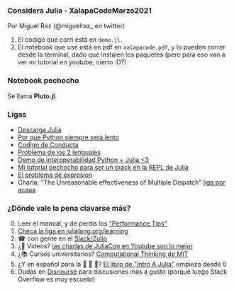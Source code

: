 ### Considera Julia - XalapaCodeMarzo2021

Por Miguel Raz (@miguelraz_ en twitter)

1. El código que corrí está en `demo.jl`.
2. El notebook que usé está en pdf en `xalapacode.pdf`, y lo pueden correr desde la terminal, dado que instalen los paquetes (pero para eso van a ver mi tutorial en youtube, cierto :D?)

### Notebook pechocho
Se llama **Pluto.jl**.

### Ligas

- [Descarga Julia](https://julialang.org/downloads/)
- [Por que Python siempre será lento](https://youtu.be/6JcMuFgnA6U?t=1116)
- [Codigo de Conducta](https://julialang.org/community/standards/)
- [Problema de los 2 lenguajes](https://www.quora.com/What-is-the-2-language-problem-in-data-science?share=1)
- [Demo de interoperabilidad Python + Julia <3](https://www.youtube.com/watch?v=PsjANO10KgM)
- [Mi tutorial pechocho para ser un crack en la REPL de Julia](https://www.youtube.com/watch?v=EkgCENBFrAY)
- [El problema de expresion](https://en.wikipedia.org/wiki/Expression_problem)
- Charla: "The Unreasonable effectiveness of Multiple Dispatch" [liga por acaaa](https://www.youtube.com/watch?v=kc9HwsxE1OY&t=346s)

### ¿Dónde vale la pena clavarse más?

0. Leer el manual, y de perdis los ["Performance Tips"](https://docs.julialang.org/en/v1/manual/performance-tips/)
1. [Checa la liga en julialang.org/learning](https://julialang.org/learning/)
2. ☎ con gente en el [Slack/Zulip]()
3. ¿🎥 Videos? [las charlas de JuliaCon en Youtube son lo mejor](https://www.youtube.com/watch?v=kc9HwsxE1OY&t=346s)
4. ¿📚 Cursos universitarios? [Computational Thinking de MIT](https://www.youtube.com/watch?v=vxjRWtWoD_w&list=PLP8iPy9hna6Q2Kr16aWPOKE0dz9OnsnIJ)
5. ¿Y en español para la 🎺 🎷 🎸? [El libro de "Intro A Julia"](https://introajulia.org/) empieza desde 0
6. Dudas en [Discourse](https://discourse.julialang.org/) para discusiones más a gusto (porque luego Stack Overflow es muy escueto)
